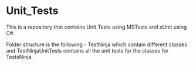 # Unit_Tests
This is a repository that contains Unit Tests using MSTests and xUnit using C#.

Folder structure is the following - 
TestNinja which contain different classes and TestNinjaUnitTests contains all the unit tests for the classes for TestsNinja.
